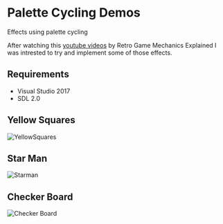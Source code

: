 # Palette Cycling Demos
Effects using palette cycling

After watching this [youtube videos](https://www.youtube.com/watch?v=zjQik7uwLIQ) by Retro Game Mechanics Explained I was intrested to try and implement some of those effects.

## Requirements
* Visual Studio 2017  
* SDL 2.0  

## Yellow Squares
![YellowSquares](./img/YellowSquares.gif)

## Star Man
![Starman](./img/Starman.gif)

## Checker Board
![Checker Board](./img/CheckerBoard.gif)
